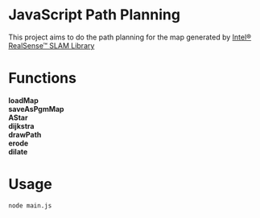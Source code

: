 # JavaScript Path Planning
This project aims to do the path planning for the map generated by [Intel® RealSense™ SLAM Library](https://software.intel.com/sites/products/realsense/slam/developer_guide.html)

# Functions
**loadMap**<br>
**saveAsPgmMap**<br>
**AStar**<br>
**dijkstra**<br>
**drawPath**<br>
**erode**<br>
**dilate**<br>

# Usage
```
node main.js
```
